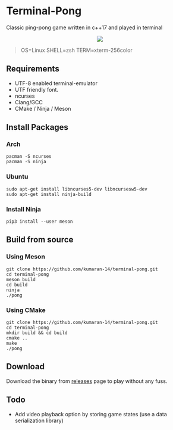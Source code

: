 # Terminal-Pong
Classic ping-pong game written in c++17 and played in terminal

<p align="center">
<a href="https://asciinema.org/a/ZYCHw19s9rX6d3oS23vDkBDIc" target="_blank"><img src="https://asciinema.org/a/ZYCHw19s9rX6d3oS23vDkBDIc.svg" /></a>
</p>

> OS=Linux SHELL=zsh TERM=xterm-256color

## Requirements
  - UTF-8 enabled terminal-emulator
  - UTF friendly font.
  - ncurses
  - Clang/GCC
  - CMake / Ninja / Meson

## Install Packages
### Arch
```
pacman -S ncurses
pacman -S ninja
```
### Ubuntu
```
sudo apt-get install libncurses5-dev libncursesw5-dev
sudo apt-get install ninja-build
```

### Install Ninja

    pip3 install --user meson

## Build from source
### Using Meson
```
git clone https://github.com/kumaran-14/terminal-pong.git
cd terminal-pong
meson build
cd build
ninja
./pong
```
### Using CMake
```
git clone https://github.com/kumaran-14/terminal-pong.git
cd terminal-pong
mkdir build && cd build
cmake ..
make
./pong
```

## Download
Download the binary from [releases](https://github.com/kumaran-14/terminal-pong/releases) page to play without any fuss.

## Todo
 - Add video playback option by storing game states (use a data serialization library)  

